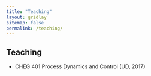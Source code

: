 ```yaml
---
title: "Teaching"
layout: gridlay
sitemap: false
permalink: /teaching/
---
```


## Teaching

* CHEG 401 Process Dynamics and Control (UD, 2017)



